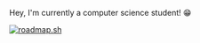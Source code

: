 Hey, I'm currently a computer science student! 😁

[![roadmap.sh](https://roadmap.sh/card/tall/68c712d94d9410f8d143b400?variant=dark&roadmaps=%2Ccomputer-science%2Clinux%2Cgame-developer)](https://roadmap.sh)

